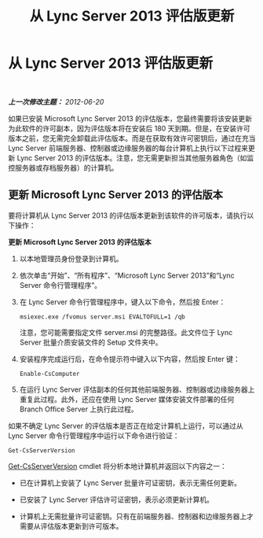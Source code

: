 ﻿---
title: 从 Lync Server 2013 评估版更新
TOCTitle: 从 Lync Server 2013 评估版更新
ms:assetid: 62a88180-4289-4a2a-9cb9-1b9899344a63
ms:mtpsurl: https://technet.microsoft.com/zh-cn/library/Gg521005(v=OCS.15)
ms:contentKeyID: 49313039
ms.date: 05/19/2016
mtps_version: v=OCS.15
ms.translationtype: HT
---

# 从 Lync Server 2013 评估版更新

 

_**上一次修改主题：** 2012-06-20_

如果已安装 Microsoft Lync Server 2013 的评估版本，您最终需要将该安装更新为此软件的许可副本，因为评估版本将在安装后 180 天到期。但是，在安装许可版本之前，您无需完全卸载此评估版本。而是在获取有效许可密钥后，通过在充当 Lync Server 前端服务器、控制器或边缘服务器的每台计算机上执行以下过程来更新 Lync Server 2013 的评估版本。注意，您无需更新担当其他服务器角色（如监控服务器或存档服务器）的计算机。

## 更新 Microsoft Lync Server 2013 的评估版本

要将计算机从 Lync Server 2013 的评估版本更新到该软件的许可版本，请执行以下操作：

**更新 Microsoft Lync Server 2013 的评估版本**

1.  以本地管理员身份登录到计算机。

2.  依次单击“开始”、“所有程序”、“Microsoft Lync Server 2013”和“Lync Server 命令行管理程序”。

3.  在 Lync Server 命令行管理程序中，键入以下命令，然后按 Enter：
    
        msiexec.exe /fvomus server.msi EVALTOFULL=1 /qb
    
    注意，您可能需要指定文件 server.msi 的完整路径。此文件位于 Lync Server 批量介质安装文件的 Setup 文件夹中。

4.  安装程序完成运行后，在命令提示符中键入以下内容，然后按 Enter 键：
    
        Enable-CsComputer

5.  在运行 Lync Server 评估副本的任何其他前端服务器、控制器或边缘服务器上重复此过程。此外，还应在使用 Lync Server 媒体安装文件部署的任何 Branch Office Server 上执行此过程。

如果不确定 Lync Server 的评估版本是否正在给定计算机上运行，可以通过从 Lync Server 命令行管理程序中运行以下命令进行验证：

    Get-CsServerVersion

[Get-CsServerVersion](https://docs.microsoft.com/en-us/powershell/module/skype/Get-CsServerVersion) cmdlet 将分析本地计算机并返回以下内容之一：

  - 已在计算机上安装了 Lync Server 批量许可证密钥，表示无需任何更新。

  - 已安装了 Lync Server 评估许可证密钥，表示必须更新计算机。

  - 计算机上无需批量许可证密钥。只有在前端服务器、控制器和边缘服务器上才需要从评估版本更新到许可版本。

